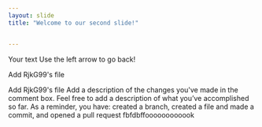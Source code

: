 ```yaml
---
layout: slide
title: "Welcome to our second slide!"


---
```

Your text
Use the left arrow to go back!

Add RjkG99's file

Add RjkG99's file
Add a description of the changes you've made in the comment box. Feel free to add a description of what you’ve accomplished so far. As a reminder, you have: created a branch, created a file and made a commit, and opened a pull request
fbfdbffoooooooooook

